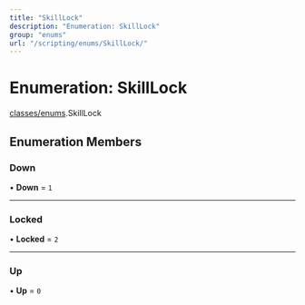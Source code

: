 ```yaml
---
title: "SkillLock"
description: "Enumeration: SkillLock"
group: "enums"
url: "/scripting/enums/SkillLock/"
---
```


# Enumeration: SkillLock

[classes/enums](/scripting/modules).SkillLock

## Enumeration Members

### Down

• **Down** = ``1``

___

### Locked

• **Locked** = ``2``

___

### Up

• **Up** = ``0``
